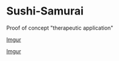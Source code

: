 Sushi-Samurai
=============

Proof of concept "therapeutic application"

[Imgur](http://i.imgur.com/SDLq5Zo.png)

[Imgur](http://i.imgur.com/PiqzXMX.png)
